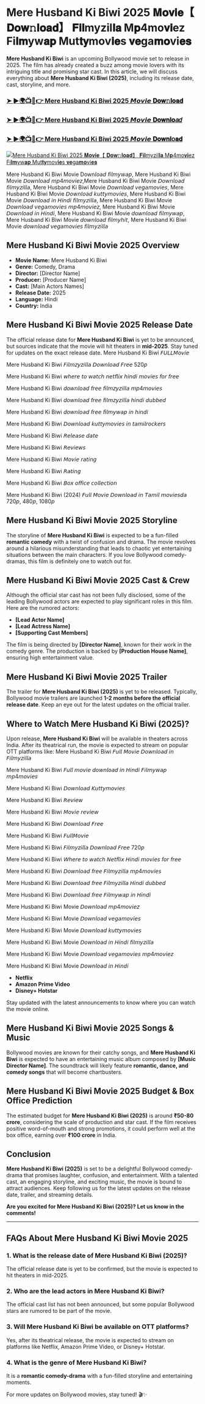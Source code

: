 # Mere Husband Ki Biwi 2025 𝐌𝐨𝐯𝐢𝐞【 𝐃𝐨𝐰𝚗𝐥𝐨𝐚𝐝】 𝐅𝐢𝐥myzil𝐥𝐚 M𝐩4mo𝐯𝐢ez Fi𝐥𝐦yw𝐚𝐩 Mut𝐭𝐲mov𝐢𝐞s 𝐯𝐞ga𝐦𝐨vi𝐞𝐬

**Mere Husband Ki Biwi** is an upcoming Bollywood movie set to release in 2025. The film has already created a buzz among movie lovers with its intriguing title and promising star cast. In this article, we will discuss everything about **Mere Husband Ki Biwi (2025)**, including its release date, cast, storyline, and more.

<h3><a href="https://movieslink.short.gy/Mere-Husband-Ki-Biwi">➤ ►🌍📺📱👉 Mere Husband Ki Biwi 2025  𝙈𝙤𝙫𝙞𝙚 𝐃𝐨𝐰𝚗𝐥𝐨𝐚𝐝 </a></h3>

<h3><a href="https://movieslink.short.gy/Mere-Husband-Ki-Biwi">➤ ►🌍📺📱👉 Mere Husband Ki Biwi 2025 𝙈𝙤𝙫𝙞𝙚 𝐃𝐨𝐰𝐧𝐥𝐨𝑎𝑑 </a></h3>

<h3><a href="https://movieslink.short.gy/Mere-Husband-Ki-Biwi">➤ ►🌍📺📱👉 Mere Husband Ki Biwi 2025 𝙈𝙤𝙫𝙞𝙚 𝐃𝐨𝐰𝐧𝐥օ𝐚𝐝 </a></h3>

[![Mere Husband Ki Biwi 2025 𝐌𝐨𝐯𝐢𝐞【 𝐃𝐨𝐰𝚗𝐥𝐨𝐚𝐝】 𝐅𝐢𝐥myzil𝐥𝐚 M𝐩4mo𝐯𝐢ez Fi𝐥𝐦yw𝐚𝐩 Mut𝐭𝐲mov𝐢𝐞s 𝐯𝐞ga𝐦𝐨vi𝐞𝐬](https://blogger.googleusercontent.com/img/b/R29vZ2xl/AVvXsEhMsxzixBZ86bWtvTMQraSSitxXC1jIiPrIcQRWMeL-re9GeuxpcEXzS3KjRliiWEo2SkCIiRaMTFPadvJMgmhaVVvte10bDdR8EUvcTe9NBoWvOhbvHuOWXIaXKapmKfF0Cg2wAxYVyxzlJCl_itDwcen6RuMXHnTsfSCnTCz2UX9O8efTASiud3tn4V9L/s320/ghghghgh.webp)](https://movieslink.short.gy/Mere-Husband-Ki-Biwi)

Mere Husband Ki Biwi Movie Down𝘭𝘰𝘢𝘥 𝘧𝘪𝘭𝘮𝘺𝘸𝘢𝘱, Mere Husband Ki Biwi Movie 𝘋𝘰𝘸𝘯𝘭𝘰𝘢𝘥 𝘮𝘱4𝘮𝘰𝘷𝘪𝘦𝘻,Mere Husband Ki Biwi Movie 𝘋𝘰𝘸𝘯𝘭𝘰𝘢𝘥 𝘧𝘪𝘭𝘮𝘺𝘻𝘪𝘭𝘭𝘢, Mere Husband Ki Biwi Movie 𝘋𝘰𝘸𝘯𝘭𝘰𝘢𝘥 𝘷𝘦𝘨𝘢𝘮𝘰𝘷𝘪𝘦𝘴, Mere Husband Ki Biwi Movie 𝘋𝘰𝘸𝘯𝘭𝘰𝘢𝘥 𝘬𝘶𝘵𝘵𝘺𝘮𝘰𝘷𝘪𝘦𝘴, Mere Husband Ki Biwi Movie 𝘋𝘰𝘸𝘯𝘭𝘰𝘢𝘥 𝘪𝘯 𝘏𝘪𝘯𝘥𝘪 𝘧𝘪𝘭𝘮𝘺𝘻𝘪𝘭𝘭𝘢, Mere Husband Ki Biwi Movie 𝘋𝘰𝘸𝘯𝘭𝘰𝘢𝘥 𝘷𝘦𝘨𝘢𝘮𝘰𝘷𝘪𝘦𝘴 𝘮𝘱4𝘮𝘰𝘷𝘪𝘦𝘻, Mere Husband Ki Biwi Movie 𝘋𝘰𝘸𝘯𝘭𝘰𝘢𝘥 𝘪𝘯 𝘏𝘪𝘯𝘥𝘪, Mere Husband Ki Biwi Movie 𝘥𝘰𝘸𝘯𝘭𝘰𝘢𝘥 𝘧𝘪𝘭𝘮𝘺𝘸𝘢𝘱, Mere Husband Ki Biwi Movie 𝘥𝘰𝘸𝘯𝘭𝘰𝘢𝘥 𝘧𝘪𝘭𝘮𝘺𝘩𝘪𝘵, Mere Husband Ki Biwi Movie 𝘥𝘰𝘸𝘯𝘭𝘰𝘢𝘥 𝘷𝘦𝘨𝘢𝘮𝘰𝘷𝘪𝘦𝘴 𝘧𝘪𝘭𝘮𝘺𝘻𝘪𝘭𝘭𝘢


## Mere Husband Ki Biwi Movie 2025 Overview

- **Movie Name:** Mere Husband Ki Biwi  
- **Genre:** Comedy, Drama  
- **Director:** [Director Name]  
- **Producer:** [Producer Name]  
- **Cast:** [Main Actors Names]  
- **Release Date:** 2025  
- **Language:** Hindi  
- **Country:** India  

## Mere Husband Ki Biwi Movie 2025 Release Date

The official release date for **Mere Husband Ki Biwi** is yet to be announced, but sources indicate that the movie will hit theaters in **mid-2025**. Stay tuned for updates on the exact release date.
Mere Husband Ki Biwi 𝘍𝘜𝘓𝘓𝘔𝘰𝘷𝘪𝘦

Mere Husband Ki Biwi 𝘍𝘪𝘭𝘮𝘻𝘺𝘻𝘪𝘭𝘭𝘢 𝘋𝘰𝘸𝘯𝘭𝘰𝘢𝘥 𝘍𝘳𝘦𝘦 520𝘱

Mere Husband Ki Biwi 𝘸𝘩𝘦𝘳𝘦 𝘵𝘰 𝘸𝘢𝘵𝘤𝘩 𝘯𝘦𝘵𝘧𝘭𝘪𝘹 𝘩𝘪𝘯𝘥𝘪 𝘮𝘰𝘷𝘪𝘦𝘴 𝘧𝘰𝘳 𝘧𝘳𝘦𝘦

Mere Husband Ki Biwi 𝘥𝘰𝘸𝘯𝘭𝘰𝘢𝘥 𝘧𝘳𝘦𝘦 𝘧𝘪𝘭𝘮𝘻𝘺𝘻𝘪𝘭𝘭𝘢 𝘮𝘱4𝘮𝘰𝘷𝘪𝘦𝘴

Mere Husband Ki Biwi 𝘥𝘰𝘸𝘯𝘭𝘰𝘢𝘥 𝘧𝘳𝘦𝘦 𝘧𝘪𝘭𝘮𝘻𝘺𝘻𝘪𝘭𝘭𝘢 𝘩𝘪𝘯𝘥𝘪 𝘥𝘶𝘣𝘣𝘦𝘥

Mere Husband Ki Biwi 𝘥𝘰𝘸𝘯𝘭𝘰𝘢𝘥 𝘧𝘳𝘦𝘦 𝘧𝘪𝘭𝘮𝘺𝘸𝘢𝘱 𝘪𝘯 𝘩𝘪𝘯𝘥𝘪

Mere Husband Ki Biwi 𝘋𝘰𝘸𝘯𝘭𝘰𝘢𝘥 𝘬𝘶𝘵𝘵𝘺𝘮𝘰𝘷𝘪𝘦𝘴 𝘪𝘯 𝘵𝘢𝘮𝘪𝘭𝘳𝘰𝘤𝘬𝘦𝘳𝘴

Mere Husband Ki Biwi 𝘙𝘦𝘭𝘦𝘢𝘴𝘦 𝘥𝘢𝘵𝘦

Mere Husband Ki Biwi 𝘙𝘦𝘷𝘪𝘦𝘸𝘴

Mere Husband Ki Biwi 𝘔𝘰𝘷𝘪𝘦 𝘳𝘢𝘵𝘪𝘯𝘨

Mere Husband Ki Biwi 𝘙𝘢𝘵𝘪𝘯𝘨

Mere Husband Ki Biwi 𝘉𝘰𝘹 𝘰𝘧𝘧𝘪𝘤𝘦 𝘤𝘰𝘭𝘭𝘦𝘤𝘵𝘪𝘰𝘯

Mere Husband Ki Biwi (2024) 𝘍𝘶𝘭𝘭 𝘔𝘰𝘷𝘪𝘦 𝘋𝘰𝘸𝘯𝘭𝘰𝘢𝘥 𝘪𝘯 𝘛𝘢𝘮𝘪𝘭 𝘮𝘰𝘷𝘪𝘦𝘴𝘥𝘢 720𝘱, 480𝘱, 1080𝘱

## Mere Husband Ki Biwi Movie 2025 Storyline

The storyline of **Mere Husband Ki Biwi** is expected to be a fun-filled **romantic comedy** with a twist of confusion and drama. The movie revolves around a hilarious misunderstanding that leads to chaotic yet entertaining situations between the main characters. If you love Bollywood comedy-dramas, this film is definitely one to watch out for.

## Mere Husband Ki Biwi Movie 2025 Cast & Crew

Although the official star cast has not been fully disclosed, some of the leading Bollywood actors are expected to play significant roles in this film. Here are the rumored actors:

- **[Lead Actor Name]**  
- **[Lead Actress Name]**  
- **[Supporting Cast Members]**

The film is being directed by **[Director Name]**, known for their work in the comedy genre. The production is backed by **[Production House Name]**, ensuring high entertainment value.

## Mere Husband Ki Biwi Movie 2025 Trailer

The trailer for **Mere Husband Ki Biwi (2025)** is yet to be released. Typically, Bollywood movie trailers are launched **1-2 months before the official release date**. Keep an eye out for the latest updates on the official trailer.

## Where to Watch Mere Husband Ki Biwi (2025)?

Upon release, **Mere Husband Ki Biwi** will be available in theaters across India. After its theatrical run, the movie is expected to stream on popular OTT platforms like:
Mere Husband Ki Biwi 𝘍𝘶𝘭𝘭 𝘔𝘰𝘷𝘪𝘦 𝘋𝘰𝘸𝘯𝘭𝘰𝘢𝘥 𝘪𝘯 𝘍𝘪𝘭𝘮𝘺𝘻𝘪𝘭𝘭𝘢

Mere Husband Ki Biwi 𝘍𝘶𝘭𝘭 𝘮𝘰𝘷𝘪𝘦 𝘥𝘰𝘸𝘯𝘭𝘰𝘢𝘥 𝘪𝘯 𝘏𝘪𝘯𝘥𝘪 𝘍𝘪𝘭𝘮𝘺𝘸𝘢𝘱 𝘮𝘱4𝘮𝘰𝘷𝘪𝘦𝘴

Mere Husband Ki Biwi 𝘋𝘰𝘸𝘯𝘭𝘰𝘢𝘥 𝘒𝘶𝘵𝘵𝘺𝘮𝘰𝘷𝘪𝘦𝘴

Mere Husband Ki Biwi 𝘙𝘦𝘷𝘪𝘦𝘸

Mere Husband Ki Biwi 𝘔𝘰𝘷𝘪𝘦 𝘳𝘦𝘷𝘪𝘦𝘸

Mere Husband Ki Biwi 𝘋𝘰𝘸𝘯𝘭𝘰𝘢𝘥 𝘍𝘳𝘦𝘦

Mere Husband Ki Biwi 𝘍𝘶𝘭𝘭𝘔𝘰𝘷𝘪𝘦

Mere Husband Ki Biwi 𝘍𝘪𝘭𝘮𝘺𝘻𝘪𝘭𝘭𝘢 𝘋𝘰𝘸𝘯𝘭𝘰𝘢𝘥 𝘍𝘳𝘦𝘦 720𝘱

Mere Husband Ki Biwi 𝘞𝘩𝘦𝘳𝘦 𝘵𝘰 𝘸𝘢𝘵𝘤𝘩 𝘕𝘦𝘵𝘧𝘭𝘪𝘹 𝘏𝘪𝘯𝘥𝘪 𝘮𝘰𝘷𝘪𝘦𝘴 𝘧𝘰𝘳 𝘧𝘳𝘦𝘦

Mere Husband Ki Biwi 𝘋𝘰𝘸𝘯𝘭𝘰𝘢𝘥 𝘧𝘳𝘦𝘦 𝘍𝘪𝘭𝘮𝘺𝘻𝘪𝘭𝘭𝘢 𝘮𝘱4𝘮𝘰𝘷𝘪𝘦𝘴

Mere Husband Ki Biwi 𝘋𝘰𝘸𝘯𝘭𝘰𝘢𝘥 𝘧𝘳𝘦𝘦 𝘍𝘪𝘭𝘮𝘺𝘻𝘪𝘭𝘭𝘢 𝘏𝘪𝘯𝘥𝘪 𝘥𝘶𝘣𝘣𝘦𝘥

Mere Husband Ki Biwi 𝘋𝘰𝘸𝘯𝘭𝘰𝘢𝘥 𝘧𝘳𝘦𝘦 𝘍𝘪𝘭𝘮𝘺𝘸𝘢𝘱 𝘪𝘯 𝘏𝘪𝘯𝘥𝘪

Mere Husband Ki Biwi Movie 𝘋𝘰𝘸𝘯𝘭𝘰𝘢𝘥 𝘮𝘱4𝘮𝘰𝘷𝘪𝘦𝘻

Mere Husband Ki Biwi Movie 𝘋𝘰𝘸𝘯𝘭𝘰𝘢𝘥 𝘷𝘦𝘨𝘢𝘮𝘰𝘷𝘪𝘦𝘴

Mere Husband Ki Biwi Movie 𝘋𝘰𝘸𝘯𝘭𝘰𝘢𝘥 𝘬𝘶𝘵𝘵𝘺𝘮𝘰𝘷𝘪𝘦𝘴

Mere Husband Ki Biwi Movie 𝘋𝘰𝘸𝘯𝘭𝘰𝘢𝘥 𝘪𝘯 𝘏𝘪𝘯𝘥𝘪 𝘧𝘪𝘭𝘮𝘺𝘻𝘪𝘭𝘭𝘢

Mere Husband Ki Biwi Movie 𝘋𝘰𝘸𝘯𝘭𝘰𝘢𝘥 𝘷𝘦𝘨𝘢𝘮𝘰𝘷𝘪𝘦𝘴 𝘮𝘱4𝘮𝘰𝘷𝘪𝘦𝘻

Mere Husband Ki Biwi Movie 𝘋𝘰𝘸𝘯𝘭𝘰𝘢𝘥 𝘪𝘯 𝘏𝘪𝘯𝘥𝘪

- **Netflix**  
- **Amazon Prime Video**  
- **Disney+ Hotstar**  

Stay updated with the latest announcements to know where you can watch the movie online.

## Mere Husband Ki Biwi Movie 2025 Songs & Music

Bollywood movies are known for their catchy songs, and **Mere Husband Ki Biwi** is expected to have an entertaining music album composed by **[Music Director Name]**. The soundtrack will likely feature **romantic, dance, and comedy songs** that will become chartbusters.

## Mere Husband Ki Biwi Movie 2025 Budget & Box Office Prediction

The estimated budget for **Mere Husband Ki Biwi (2025)** is around **₹50-80 crore**, considering the scale of production and star cast. If the film receives positive word-of-mouth and strong promotions, it could perform well at the box office, earning over **₹100 crore** in India.

## Conclusion

**Mere Husband Ki Biwi (2025)** is set to be a delightful Bollywood comedy-drama that promises laughter, confusion, and entertainment. With a talented cast, an engaging storyline, and exciting music, the movie is bound to attract audiences. Keep following us for the latest updates on the release date, trailer, and streaming details.

**Are you excited for Mere Husband Ki Biwi (2025)? Let us know in the comments!**

---

## **FAQs About Mere Husband Ki Biwi Movie 2025**

### 1. What is the release date of Mere Husband Ki Biwi (2025)?  
The official release date is yet to be confirmed, but the movie is expected to hit theaters in mid-2025.

### 2. Who are the lead actors in Mere Husband Ki Biwi?  
The official cast list has not been announced, but some popular Bollywood stars are rumored to be part of the movie.

### 3. Will Mere Husband Ki Biwi be available on OTT platforms?  
Yes, after its theatrical release, the movie is expected to stream on platforms like Netflix, Amazon Prime Video, or Disney+ Hotstar.

### 4. What is the genre of Mere Husband Ki Biwi?  
It is a **romantic comedy-drama** with a fun-filled storyline and entertaining moments.

For more updates on Bollywood movies, stay tuned! 🎬✨
